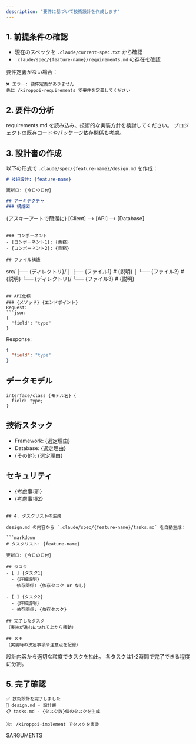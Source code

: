 ```yaml
---
description: "要件に基づいて技術設計を作成します"
---
```


## 1. 前提条件の確認

- 現在のスペックを `.claude/current-spec.txt` から確認
- `.claude/spec/{feature-name}/requirements.md` の存在を確認

要件定義がない場合：
```
❌ エラー: 要件定義がありません
先に /kiroppoi-requirements で要件を定義してください
```

## 2. 要件の分析

requirements.md を読み込み、技術的な実装方針を検討してください。
プロジェクトの既存コードやパッケージ依存関係も考慮。

## 3. 設計書の作成

以下の形式で `.claude/spec/{feature-name}/design.md` を作成：

```markdown
# 技術設計: {feature-name}

更新日: {今日の日付}

## アーキテクチャ
### 構成図
```
{アスキーアートで簡潔に}
[Client] --> [API] --> [Database]
```

### コンポーネント
- {コンポーネント1}: {責務}
- {コンポーネント2}: {責務}

## ファイル構造
```
src/
├── {ディレクトリ}/
│   ├── {ファイル1}      # {説明}
│   └── {ファイル2}      # {説明}
└── {ディレクトリ}/
    └── {ファイル3}      # {説明}
```

## API仕様
### {メソッド} {エンドポイント}
Request:
```json
{
  "field": "type"
}
```
Response:
```json
{
  "field": "type"
}
```

## データモデル
```{言語}
interface/class {モデル名} {
  field: type;
}
```

## 技術スタック
- Framework: {選定理由}
- Database: {選定理由}
- {その他}: {選定理由}

## セキュリティ
- {考慮事項1}
- {考慮事項2}
```

## 4. タスクリストの生成

design.md の内容から `.claude/spec/{feature-name}/tasks.md` を自動生成：

```markdown
# タスクリスト: {feature-name}

更新日: {今日の日付}

## タスク
- [ ] {タスク1}
  - {詳細説明}
  - 依存関係: {依存タスク or なし}

- [ ] {タスク2}
  - {詳細説明}
  - 依存関係: {依存タスク}

## 完了したタスク
（実装が進むにつれて上から移動）

## メモ
（実装時の決定事項や注意点を記録）
```

設計内容から適切な粒度でタスクを抽出。
各タスクは1-2時間で完了できる程度に分割。

## 5. 完了確認

```
✅ 技術設計を完了しました
📄 design.md - 設計書
📋 tasks.md - {タスク数}個のタスクを生成

次: /kiroppoi-implement でタスクを実装
```

$ARGUMENTS
